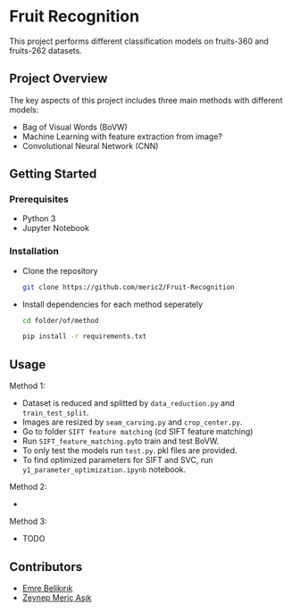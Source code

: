 # Fruit Recognition

This project performs different classification models on fruits-360 and fruits-262 datasets.

## Project Overview

The key aspects of this project includes three main methods with different models:

- Bag of Visual Words (BoVW)  
- Machine Learning with feature extraction from image?  
- Convolutional Neural Network (CNN)  

## Getting Started  

### Prerequisites 
- Python 3
- Jupyter Notebook

### Installation

- Clone the repository
  ```bash
  git clone https://github.com/meric2/Fruit-Recognition
  ```

- Install dependencies for each method seperately  
  ```bash
  cd folder/of/method
  ```  

  ```bash
  pip install -r requirements.txt
  ```  

## Usage

Method 1:  

- Dataset is reduced and splitted by `data_reduction.py` and `train_test_split`.  
- Images are resized by `seam_carving.py` and `crop_center.py`.  
- Go to folder `SIFT feature matching` (cd SIFT feature matching)  
- Run `SIFT_feature_matching.py`to train and test BoVW.  
- To only test the models run `test.py`. pkl files are provided.  
- To find optimized parameters for SIFT and SVC, run `y1_parameter_optimization.ipynb` notebook.  

Method 2:  

- 

Method 3:  

- TODO

## Contributors

- [Emre Belikırık](https://github.com/emre-bl)
- [Zeynep Meriç Aşık](https://github.com/meric2)


